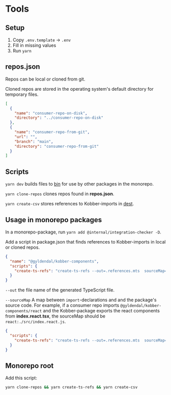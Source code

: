 # Tools

## Setup
1. Copy `.env.template` → `.env`
2. Fill in missing values
3. Run `yarn`

## repos.json

Repos can be local or cloned from git.

Cloned repos are stored in the operating system's default directory for temporary files.

```json
[
  {
    "name": "consumer-repo-on-disk",
    "directory": "../consumer-repo-on-disk"
  },
  {
    "name": "consumer-repo-from-git",
    "url": "",
    "branch": "main",
    "directory": "consumer-repo-from-git"
  }
]
```

## Scripts

`yarn dev` builds files to [bin](./bin) for use by other packages in the monorepo.

`yarn clone-repos` clones repos found in **repos.json**.

`yarn create-csv` stores references to Kobber-imports in [dest](./dest).

## Usage in monorepo packages

In a monorepo-package, run `yarn add @internal/integration-checker -D`.
   
Add a script in package.json that finds references to Kobber-imports in local or cloned repos.

```json
{
  "name": "@gyldendal/kobber-components",
  "scripts": {
    "create-ts-refs": "create-ts-refs --out=.references.mts  sourceMap=react:./src/index.react.js"
  }
}
```

`--out` the file name of the generated TypeScript file.

`--sourceMap` A map between `import`-declarations and and the package's source code.
For example, if a consumer repo imports `@gyldendal/kobber-components/react` and the Kobber-package exports the react components from **index.react.tsx**, the sourceMap should be `react:./src/index.react.js`.


```json
{
  "scripts": {
    "create-ts-refs": "create-ts-refs --out=.references.mts  sourceMap=react:./src/index.react.js"
  }
}
```

## Monorepo root

Add this script:

```bash
yarn clone-repos && yarn create-ts-refs && yarn create-csv
```